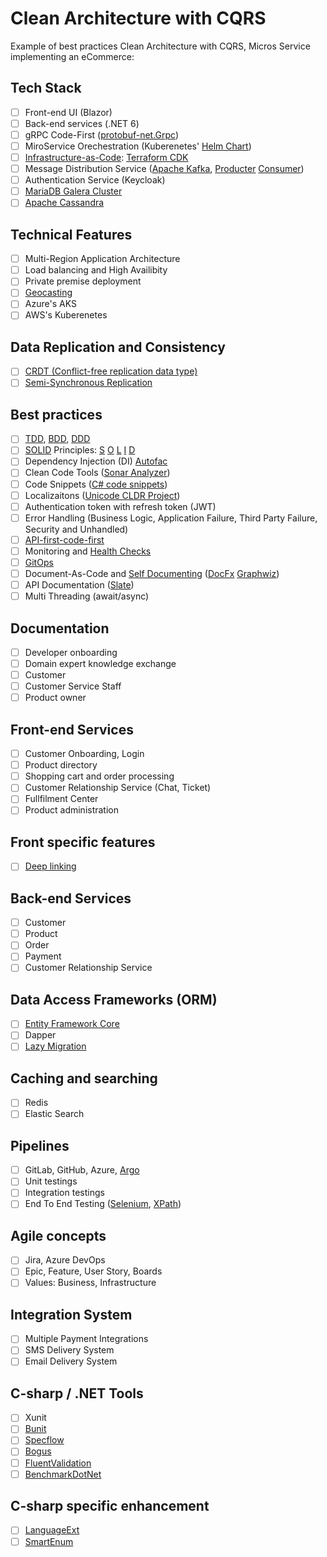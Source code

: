 # Clean Architecture with CQRS
Example of best practices Clean Architecture with CQRS, Micros Service implementing an eCommerce:

## Tech Stack
- [ ] Front-end UI (Blazor)
- [ ] Back-end services (.NET 6)
- [ ] gRPC Code-First ([protobuf-net.Grpc](https://protobuf-net.github.io/protobuf-net.Grpc/))
- [ ] MiroService Orechestration (Kuberenetes' [Helm Chart](https://helm.sh/))
- [ ] [Infrastructure-as-Code](https://en.wikipedia.org/wiki/Infrastructure_as_code): [Terraform CDK](https://github.com/hashicorp/terraform-cdk/blob/main/docs/getting-started/csharp.md)
- [ ] Message Distribution Service ([Apache Kafka](https://kafka.apache.org/), [Producter](https://github.com/confluentinc/confluent-kafka-dotnet/) [Consumer](https://github.com/criteo/kafka-sharp))
- [ ] Authentication Service (Keycloak)
- [ ] [MariaDB Galera Cluster](https://mariadb.com/kb/en/what-is-mariadb-galera-cluster/)
- [ ] [Apache Cassandra](https://cassandra.apache.org/_/index.html)

## Technical Features
- [ ] Multi-Region Application Architecture
- [ ] Load balancing and High Availibity 
- [ ] Private premise deployment
- [ ] [Geocasting](https://en.wikipedia.org/wiki/Geocast)
- [ ] Azure's AKS
- [ ] AWS's Kuberenetes

## Data Replication and Consistency
- [ ] [CRDT (Conflict-free replication data type)](https://en.wikipedia.org/wiki/Conflict-free_replicated_data_type)
- [ ] [Semi-Synchronous Replication](https://dev.mysql.com/doc/refman/5.7/en/replication-semisync.html)

## Best practices
- [ ] [TDD](https://en.wikipedia.org/wiki/Test-driven_development), [BDD](https://en.wikipedia.org/wiki/Behavior-driven_development), [DDD](https://en.wikipedia.org/wiki/Domain-driven_design)
- [ ] [SOLID](https://en.wikipedia.org/wiki/SOLID) Principles: [S](https://en.wikipedia.org/wiki/Single-responsibility_principle) [O](https://en.wikipedia.org/wiki/Open%E2%80%93closed_principle) [L](https://en.wikipedia.org/wiki/Liskov_substitution_principle) [I](https://en.wikipedia.org/wiki/Interface_segregation_principle) [D](https://en.wikipedia.org/wiki/Dependency_inversion_principle)
- [ ] Dependency Injection (DI) [Autofac](https://autofac.org/)
- [ ] Clean Code Tools ([Sonar Analyzer](https://www.nuget.org/packages/SonarAnalyzer.CSharp/))
- [ ] Code Snippets ([C# code snippets](https://docs.microsoft.com/en-us/visualstudio/ide/visual-csharp-code-snippets?view=vs-2022))
- [ ] Localizaitons ([Unicode CLDR Project](https://cldr.unicode.org/))
- [ ] Authentication token with refresh token (JWT)
- [ ] Error Handling (Business Logic, Application Failure, Third Party Failure, Security and Unhandled)
- [ ] [API-first-code-first](https://swagger.io/resources/articles/adopting-an-api-first-approach/#:~:text=An%20API%2Dfirst%20approach%20means,be%20consumed%20by%20client%20applications.)
- [ ] Monitoring and [Health Checks](https://docs.microsoft.com/en-us/aspnet/core/host-and-deploy/health-checks?view=aspnetcore-6.0)
- [ ] [GitOps](https://www.gitops.tech/)
- [ ] Document-As-Code and [Self Documenting](https://en.wikipedia.org/wiki/Self-documenting_code) ([DocFx](https://dotnet.github.io/docfx/) [Graphwiz](http://www.graphviz.org/))
- [ ] API Documentation ([Slate](https://github.com/slatedocs/slate))
- [ ] Multi Threading (await/async)

## Documentation
- [ ] Developer onboarding
- [ ] Domain expert knowledge exchange
- [ ] Customer
- [ ] Customer Service Staff
- [ ] Product owner

## Front-end Services
- [ ] Customer Onboarding, Login
- [ ] Product directory
- [ ] Shopping cart and order processing
- [ ] Customer Relationship Service (Chat, Ticket)
- [ ] Fullfilment Center
- [ ] Product administration

## Front specific features
- [ ] [Deep linking](https://en.wikipedia.org/wiki/Mobile_deep_linking)

## Back-end Services
- [ ] Customer
- [ ] Product
- [ ] Order
- [ ] Payment
- [ ] Customer Relationship Service

## Data Access Frameworks (ORM)
- [ ] [Entity Framework Core](https://docs.microsoft.com/en-us/ef/core/what-is-new/ef-core-6.0/plan)
- [ ] Dapper
- [ ] [Lazy Migration](https://github.com/kennethklee/mongoose-rolling-migration)

## Caching and searching
- [ ] Redis
- [ ] Elastic Search

## Pipelines
- [ ] GitLab, GitHub, Azure, [Argo](https://argoproj.github.io/)
- [ ] Unit testings
- [ ] Integration testings
- [ ] End To End Testing ([Selenium](https://www.selenium.dev/), [XPath](https://en.wikipedia.org/wiki/XPath))

## Agile concepts
- [ ] Jira, Azure DevOps
- [ ] Epic, Feature, User Story, Boards
- [ ] Values: Business, Infrastructure

## Integration System
- [ ] Multiple Payment Integrations
- [ ] SMS Delivery System
- [ ] Email Delivery System

## C-sharp / .NET Tools
- [ ] Xunit
- [ ] [Bunit](https://github.com/bUnit-dev/bUnit)
- [ ] [Specflow](https://github.com/SpecFlowOSS/SpecFlow)
- [ ] [Bogus](https://github.com/bchavez/Bogus)
- [ ] [FluentValidation](https://fluentvalidation.net/)
- [ ] [BenchmarkDotNet](https://github.com/dotnet/BenchmarkDotNet)

## C-sharp specific enhancement
- [ ] [LanguageExt](https://github.com/louthy/language-ext)
- [ ] [SmartEnum](https://github.com/ardalis/SmartEnum)
